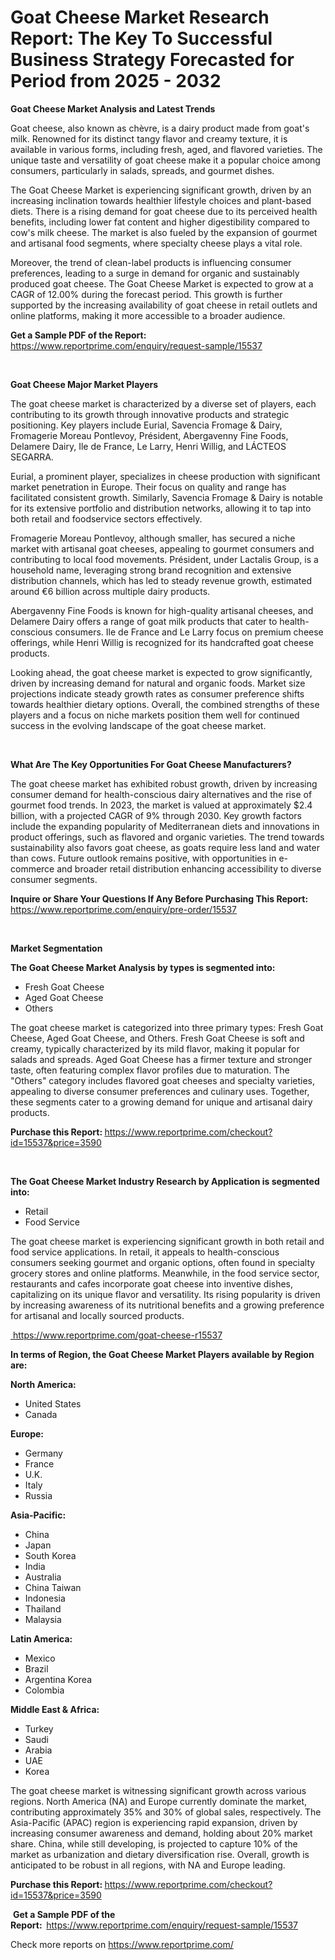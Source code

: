 <p><h1>Goat Cheese Market Research Report: The Key To Successful Business Strategy Forecasted for Period from 2025 - 2032</h1></p><p><strong>Goat Cheese Market Analysis and Latest Trends</strong></p>
<p><p>Goat cheese, also known as chèvre, is a dairy product made from goat's milk. Renowned for its distinct tangy flavor and creamy texture, it is available in various forms, including fresh, aged, and flavored varieties. The unique taste and versatility of goat cheese make it a popular choice among consumers, particularly in salads, spreads, and gourmet dishes.</p><p>The Goat Cheese Market is experiencing significant growth, driven by an increasing inclination towards healthier lifestyle choices and plant-based diets. There is a rising demand for goat cheese due to its perceived health benefits, including lower fat content and higher digestibility compared to cow's milk cheese. The market is also fueled by the expansion of gourmet and artisanal food segments, where specialty cheese plays a vital role.</p><p>Moreover, the trend of clean-label products is influencing consumer preferences, leading to a surge in demand for organic and sustainably produced goat cheese. The Goat Cheese Market is expected to grow at a CAGR of 12.00% during the forecast period. This growth is further supported by the increasing availability of goat cheese in retail outlets and online platforms, making it more accessible to a broader audience.</p></p>
<p><strong>Get a Sample PDF of the Report:&nbsp;</strong> <a href="https://www.reportprime.com/enquiry/request-sample/15537?utm_campaign=3192&utm_medium=2&utm_source=Github&utm_content=ia&utm_term=20032025&utm_id=goat-cheese">https://www.reportprime.com/enquiry/request-sample/15537</a></p>
<p>&nbsp;</p>
<p><strong>Goat Cheese Major Market Players</strong></p>
<p><p>The goat cheese market is characterized by a diverse set of players, each contributing to its growth through innovative products and strategic positioning. Key players include Eurial, Savencia Fromage & Dairy, Fromagerie Moreau Pontlevoy, Président, Abergavenny Fine Foods, Delamere Dairy, Ile de France, Le Larry, Henri Willig, and LÁCTEOS SEGARRA. </p><p>Eurial, a prominent player, specializes in cheese production with significant market penetration in Europe. Their focus on quality and range has facilitated consistent growth. Similarly, Savencia Fromage & Dairy is notable for its extensive portfolio and distribution networks, allowing it to tap into both retail and foodservice sectors effectively.</p><p>Fromagerie Moreau Pontlevoy, although smaller, has secured a niche market with artisanal goat cheeses, appealing to gourmet consumers and contributing to local food movements. Président, under Lactalis Group, is a household name, leveraging strong brand recognition and extensive distribution channels, which has led to steady revenue growth, estimated around €6 billion across multiple dairy products.</p><p>Abergavenny Fine Foods is known for high-quality artisanal cheeses, and Delamere Dairy offers a range of goat milk products that cater to health-conscious consumers. Ile de France and Le Larry focus on premium cheese offerings, while Henri Willig is recognized for its handcrafted goat cheese products.</p><p>Looking ahead, the goat cheese market is expected to grow significantly, driven by increasing demand for natural and organic foods. Market size projections indicate steady growth rates as consumer preference shifts towards healthier dietary options. Overall, the combined strengths of these players and a focus on niche markets position them well for continued success in the evolving landscape of the goat cheese market.</p></p>
<p>&nbsp;</p>
<p><strong>What Are The Key Opportunities For Goat Cheese Manufacturers?</strong></p>
<p><p>The goat cheese market has exhibited robust growth, driven by increasing consumer demand for health-conscious dairy alternatives and the rise of gourmet food trends. In 2023, the market is valued at approximately $2.4 billion, with a projected CAGR of 9% through 2030. Key growth factors include the expanding popularity of Mediterranean diets and innovations in product offerings, such as flavored and organic varieties. The trend towards sustainability also favors goat cheese, as goats require less land and water than cows. Future outlook remains positive, with opportunities in e-commerce and broader retail distribution enhancing accessibility to diverse consumer segments.</p></p>
<p><strong>Inquire or Share Your Questions If Any Before Purchasing This Report:</strong> <a href="https://www.reportprime.com/enquiry/pre-order/15537?utm_campaign=3192&utm_medium=2&utm_source=Github&utm_content=ia&utm_term=20032025&utm_id=goat-cheese">https://www.reportprime.com/enquiry/pre-order/15537</a></p>
<p>&nbsp;</p>
<p><strong>Market Segmentation</strong></p>
<p><strong>The Goat Cheese Market Analysis by types is segmented into:</strong></p>
<p><ul><li>Fresh Goat Cheese</li><li>Aged Goat Cheese</li><li>Others</li></ul></p>
<p><p>The goat cheese market is categorized into three primary types: Fresh Goat Cheese, Aged Goat Cheese, and Others. Fresh Goat Cheese is soft and creamy, typically characterized by its mild flavor, making it popular for salads and spreads. Aged Goat Cheese has a firmer texture and stronger taste, often featuring complex flavor profiles due to maturation. The "Others" category includes flavored goat cheeses and specialty varieties, appealing to diverse consumer preferences and culinary uses. Together, these segments cater to a growing demand for unique and artisanal dairy products.</p></p>
<p><strong>Purchase this Report:&nbsp;</strong><a href="https://www.reportprime.com/checkout?id=15537&price=3590&utm_campaign=3192&utm_medium=2&utm_source=Github&utm_content=ia&utm_term=20032025&utm_id=goat-cheese">https://www.reportprime.com/checkout?id=15537&price=3590</a></p>
<p>&nbsp;</p>
<p><strong>The Goat Cheese Market Industry Research by Application is segmented into:</strong></p>
<p><ul><li>Retail</li><li>Food Service</li></ul></p>
<p><p>The goat cheese market is experiencing significant growth in both retail and food service applications. In retail, it appeals to health-conscious consumers seeking gourmet and organic options, often found in specialty grocery stores and online platforms. Meanwhile, in the food service sector, restaurants and cafes incorporate goat cheese into inventive dishes, capitalizing on its unique flavor and versatility. Its rising popularity is driven by increasing awareness of its nutritional benefits and a growing preference for artisanal and locally sourced products.</p></p>
<p><a href="https://www.reportprime.com/goat-cheese-r15537?utm_campaign=3192&utm_medium=2&utm_source=Github&utm_content=ia&utm_term=20032025&utm_id=goat-cheese">&nbsp;https://www.reportprime.com/goat-cheese-r15537</a></p>
<p><strong>In terms of Region, the Goat Cheese Market Players available by Region are:</strong></p>
<p>
    <p> <strong> North America: </strong>
        <ul>
            <li>United States</li>
            <li>Canada</li>
        </ul>
        </p> 
    <p> <strong> Europe: </strong>
        <ul>
            <li>Germany</li>
            <li>France</li>
            <li>U.K.</li>
            <li>Italy</li>
            <li>Russia</li>
        </ul>
        </p> 
    <p> <strong> Asia-Pacific: </strong>
        <ul>
            <li>China</li>
            <li>Japan</li>
            <li>South Korea</li>
            <li>India</li>
            <li>Australia</li>
            <li>China Taiwan</li>
            <li>Indonesia</li>
            <li>Thailand</li>
            <li>Malaysia</li>
        </ul>
        </p> 
    <p> <strong> Latin America: </strong>
        <ul>
            <li>Mexico</li>
            <li>Brazil</li>
            <li>Argentina Korea</li>
            <li>Colombia</li>
        </ul>
        </p> 
    <p> <strong> Middle East & Africa: </strong>
        <ul>
            <li>Turkey</li>
            <li>Saudi</li>
            <li>Arabia</li>
            <li>UAE</li>
            <li>Korea</li>
        </ul>
    </p>
    </p>
<p><p>The goat cheese market is witnessing significant growth across various regions. North America (NA) and Europe currently dominate the market, contributing approximately 35% and 30% of global sales, respectively. The Asia-Pacific (APAC) region is experiencing rapid expansion, driven by increasing consumer awareness and demand, holding about 20% market share. China, while still developing, is projected to capture 10% of the market as urbanization and dietary diversification rise. Overall, growth is anticipated to be robust in all regions, with NA and Europe leading.</p></p>
<p><strong>Purchase this Report: </strong><a href="https://www.reportprime.com/checkout?id=15537&price=3590&utm_campaign=3192&utm_medium=2&utm_source=Github&utm_content=ia&utm_term=20032025&utm_id=goat-cheese">https://www.reportprime.com/checkout?id=15537&price=3590</a></p>
<p>&nbsp;<strong>Get a Sample PDF of the Report:&nbsp;&nbsp;</strong><a href="https://www.reportprime.com/enquiry/request-sample/15537?utm_campaign=3192&utm_medium=2&utm_source=Github&utm_content=ia&utm_term=20032025&utm_id=goat-cheese">https://www.reportprime.com/enquiry/request-sample/15537</a></p>
<p><strong></strong></p>
<p>Check more reports on <a href="https://www.reportprime.com/?utm_campaign=3192&utm_medium=2&utm_source=Github&utm_content=ia&utm_term=20032025&utm_id=goat-cheese">https://www.reportprime.com/</a></p>